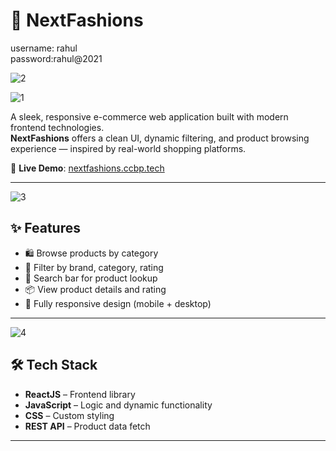 # 👗 NextFashions

username: rahul <br>
password:rahul@2021

![2](https://github.com/user-attachments/assets/c77d110e-2b28-4632-9b6a-f22847889c91)

![1](https://github.com/user-attachments/assets/d5a7993d-3a0e-44b5-a0d7-3ddde3ed6d2c)

A sleek, responsive e-commerce web application built with modern frontend technologies.  
**NextFashions** offers a clean UI, dynamic filtering, and product browsing experience — inspired by real-world shopping platforms.

🔗 **Live Demo**: [nextfashions.ccbp.tech](https://nextfashions.ccbp.tech/)

---
![3](https://github.com/user-attachments/assets/e2115fd4-ecf6-4ce8-b2c1-24e521dbfae5)

## ✨ Features

- 🛍️ Browse products by category
- 🎯 Filter by brand, category, rating
- 🔎 Search bar for product lookup
- 📦 View product details and rating
- 🚀 Fully responsive design (mobile + desktop)

---
![4](https://github.com/user-attachments/assets/dd07900a-b2e5-41c4-b0de-e91fd188854d)

## 🛠 Tech Stack

- **ReactJS** – Frontend library
- **JavaScript** – Logic and dynamic functionality
- **CSS** – Custom styling
- **REST API** – Product data fetch

---



